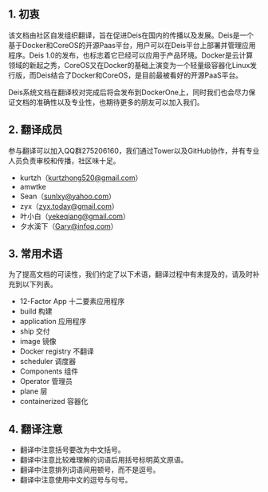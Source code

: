 
**1. 初衷**
-----

该文档由社区自发组织翻译，旨在促进Deis在国内的传播以及发展。Deis是一个基于Docker和CoreOS的开源Paas平台，用户可以在Deis平台上部署并管理应用程序。Deis 1.0的发布，也标志着它已经可以应用于产品环境。Docker是云计算领域的新起之秀，CoreOS又在Docker的基础上演变为一个轻量级容器化Linux发行版，而Deis结合了Docker和CoreOS，是目前最被看好的开源PaaS平台。

Deis系统文档在翻译校对完成后将会发布到DockerOne上，同时我们也会尽力保证文档的准确性以及专业性，也期待更多的朋友可以加入我们。

**2. 翻译成员**
-----------
参与翻译可以加入QQ群275206160，我们通过Tower以及GitHub协作，并有专业人员负责审校和传播，社区味十足。
* kurtzh（kurtzhong520@gmail.com）
* amwtke
* Sean（sunlxy@yahoo.com）
* zyx（zyx.today@gmail.com）
* 叶小白（yekeqiang@gmail.com）
* 夕水溪下（Gary@infoq.com）

**3. 常用术语**
-----------
为了提高文档的可读性，我们约定了以下术语，翻译过程中有未提及的，请及时补充到以下列表。
* 12-Factor App 十二要素应用程序
* build 构建
* application 应用程序
* ship 交付
* image 镜像
* Docker registry 不翻译
* scheduler 调度器
* Components 组件
* Operator 管理员
* plane 层
* containerized 容器化

**4. 翻译注意**
-----------
* 翻译中注意括号要改为中文括号。
* 翻译中注意比较难理解的词语后用括号标明英文原语。
* 翻译中注意排列词语间用顿号，而不是逗号。
* 翻译中注意使用中文的逗号与句号。

 

